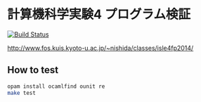 # 計算機科学実験4 プログラム検証

[![Build Status](https://travis-ci.org/tyage/experiment-4-ocaml.svg?branch=master)](https://travis-ci.org/tyage/experiment-4-ocaml)

http://www.fos.kuis.kyoto-u.ac.jp/~nishida/classes/isle4fp2014/

## How to test

```sh
opam install ocamlfind ounit re
make test
```
